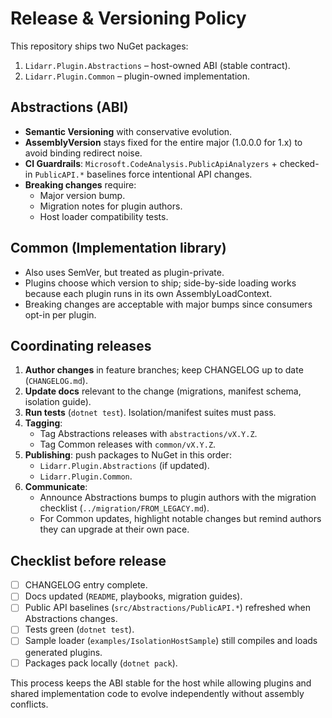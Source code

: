# Release & Versioning Policy

This repository ships two NuGet packages:
1. `Lidarr.Plugin.Abstractions` – host-owned ABI (stable contract).
2. `Lidarr.Plugin.Common` – plugin-owned implementation.

## Abstractions (ABI)
- **Semantic Versioning** with conservative evolution.
- **AssemblyVersion** stays fixed for the entire major (1.0.0.0 for 1.x) to avoid binding redirect noise.
- **CI Guardrails**: `Microsoft.CodeAnalysis.PublicApiAnalyzers` + checked-in `PublicAPI.*` baselines force intentional API changes.
- **Breaking changes** require:
  - Major version bump.
  - Migration notes for plugin authors.
  - Host loader compatibility tests.

## Common (Implementation library)
- Also uses SemVer, but treated as plugin-private.
- Plugins choose which version to ship; side-by-side loading works because each plugin runs in its own AssemblyLoadContext.
- Breaking changes are acceptable with major bumps since consumers opt-in per plugin.

## Coordinating releases
1. **Author changes** in feature branches; keep CHANGELOG up to date (`CHANGELOG.md`).
2. **Update docs** relevant to the change (migrations, manifest schema, isolation guide).
3. **Run tests** (`dotnet test`). Isolation/manifest suites must pass.
4. **Tagging**:
   - Tag Abstractions releases with `abstractions/vX.Y.Z`.
   - Tag Common releases with `common/vX.Y.Z`.
5. **Publishing**: push packages to NuGet in this order:
   - `Lidarr.Plugin.Abstractions` (if updated).
   - `Lidarr.Plugin.Common`.
6. **Communicate**:
   - Announce Abstractions bumps to plugin authors with the migration checklist (`../migration/FROM_LEGACY.md`).
   - For Common updates, highlight notable changes but remind authors they can upgrade at their own pace.

## Checklist before release
- [ ] CHANGELOG entry complete.
- [ ] Docs updated (`README`, playbooks, migration guides).
- [ ] Public API baselines (`src/Abstractions/PublicAPI.*`) refreshed when Abstractions changes.
- [ ] Tests green (`dotnet test`).
- [ ] Sample loader (`examples/IsolationHostSample`) still compiles and loads generated plugins.
- [ ] Packages pack locally (`dotnet pack`).

This process keeps the ABI stable for the host while allowing plugins and shared implementation code to evolve independently without assembly conflicts.

